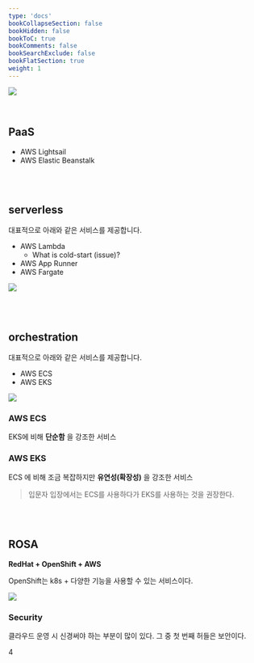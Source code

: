 ```yaml
---
type: 'docs'
bookCollapseSection: false
bookHidden: false
bookToC: true
bookComments: false
bookSearchExclude: false
bookFlatSection: true
weight: 1
---
```


![](/images/[컨테이너]%20AWS에서%20컨테이너%20운영하기.%20그리고%20ROSA_57.png)

<br>

## PaaS

- AWS Lightsail
- AWS Elastic Beanstalk

<br><br>

## serverless

대표적으로 아래와 같은 서비스를 제공합니다.

- AWS Lambda
  - What is cold-start (issue)?
- AWS App Runner
- AWS Fargate

![](/images/[컨테이너]%20AWS에서%20컨테이너%20운영하기.%20그리고%20ROSA_31.png)


<br><br>

## orchestration

대표적으로 아래와 같은 서비스를 제공합니다.

- AWS ECS
- AWS EKS

![](/images/[컨테이너]%20AWS에서%20컨테이너%20운영하기.%20그리고%20ROSA_11.png)

### AWS ECS

EKS에 비해 **단순함** 을 강조한 서비스

### AWS EKS

ECS 에 비해 조금 복잡하지만 **유연성(확장성)** 을 강조한 서비스

> 입문자 입장에서는 ECS를 사용하다가 EKS를 사용하는 것을 권장한다.

<br><br>

## ROSA

**RedHat + OpenShift + AWS**

OpenShift는 k8s + 다양한 기능을 사용할 수 있는 서비스이다.

![](/images/[컨테이너]%20AWS에서%20컨테이너%20운영하기.%20그리고%20ROSA_26.png)

### Security

클라우드 운영 시 신경써야 하는 부분이 많이 있다. 그 중 첫 번째 허들은 보안이다.

4
